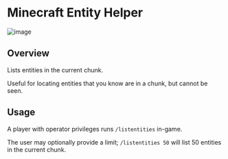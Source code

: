 # Minecraft Entity Helper

![image](https://user-images.githubusercontent.com/19779808/198893818-a78d7a53-4753-43cd-9059-37359b61b174.png)


## Overview
Lists entities in the current chunk.

Useful for locating entities that you know are in a chunk, but cannot be seen.

## Usage
A player with operator privileges runs `/listentities` in-game.

The user may optionally provide a limit; `/listentities 50` will list 50 entities in the current chunk.

